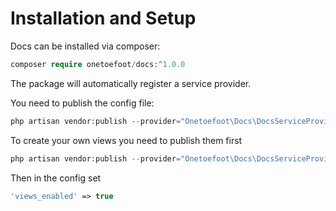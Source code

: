 # Installation and Setup

Docs can be installed via composer:

```php
composer require onetoefoot/docs:^1.0.0
```

The package will automatically register a service provider.

You need to publish the config file:

```php
php artisan vendor:publish --provider="Onetoefoot\Docs\DocsServiceProvider" --tag="config"
```

To create your own views you need to publish them first

```php
php artisan vendor:publish --provider="Onetoefoot\Docs\DocsServiceProvider" --tag="view"
```

Then in the config set

```php
'views_enabled' => true
```